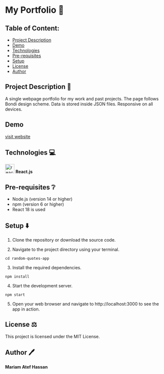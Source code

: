 # My Portfolio :girl:

## Table of Content:

- [Project Description](#project-description-page_facing_up)
- [Demo](#demo)
- [Technologies](#technologies)
- [Pre-requisites](#pre-requisites-grey_question)
- [Setup](#setup)
- [License](#license)
- [Author](#author)

## Project Description :page_facing_up:

A single webpage portfolio for my work and past projects. The page follows Bondi design scheme. Data is stored inside JSON files. Responsive on all devices.

## Demo

[visit website](https://mariamatef226.github.io/mariam-atef-portfolio/)


## Technologies 💻

<img src="https://upload.wikimedia.org/wikipedia/commons/thumb/a/a7/React-icon.svg/2300px-React-icon.svg.png" alt="react" width="30" height="30"> __React.js__

## Pre-requisites :grey_question:

- Node.js (version 14 or higher)
- npm (version 6 or higher)
- React 18 is used

## Setup ⬇️

1. Clone the repository or download the source code.

2. Navigate to the project directory using your terminal.

```
cd random-quotes-app
```

3. Install the required dependencies.

```
npm install
```

4. Start the development server.

```
npm start
```

5. Open your web browser and navigate to http://localhost:3000 to see the app in action.


## License ⚖️

This project is licensed under the MIT License.

## Author 🖊️

**Mariam Atef Hassan**


